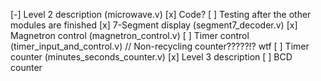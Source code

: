 [-] Level 2 description (microwave.v)
    [x] Code?
    [ ] Testing after the other modules are finished
[x] 7-Segment display (segment7_decoder.v)
[x] Magnetron control (magnetron_control.v)
[ ] Timer control (timer_input_and_control.v)
    // Non-recycling counter?????!? wtf
[ ] Timer counter (minutes_seconds_counter.v)
    [x] Level 3 description
    [ ] BCD counter
